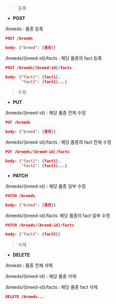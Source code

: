 
> 등록

- **POST**

/breeds : 품종 등록

```json
POST /breeds

body: {"breed": {품종}}
```

/breeds/{breed-id}/facts : 해당 품종의 fact 등록

```json
POST /breeds/{breed-id}/facts

body: {"fact1": {fact1},
       "fact2": {fact2}...}
```


> 수정

- **PUT**

/breeds/{breed-id} : 해당 품종 전체 수정
```json
PUT /breeds

body: {"breed": {품종}}
```

/breeds/{breed-id}/facts : 해당 품종의 fact 전체 수정
```json
PUT /breeds/{breed-id}/facts

body: {"fact1": {fact1},
       "fact2": {fact2}...}
```

- **PATCH**

/breeds/{breed-id} : 해당 품종 일부 수정
```json
PATCH /breeds

body: {"breed": {품종}}
```
/breeds/{breed-id}/facts: 해당 품종의 fact 일부 수정
```json
PATCH /breeds/{breed-id}/facts

body: {"fact2": {fact2}}
```

>삭제

- **DELETE**

/breeds : 품종 전체 삭제

/breeds/{breed-id} : 해당 품종 삭제

/breeds/{breed-id}/facts : 해당 품종 fact 삭제

```json
DELETE /breeds...
```



